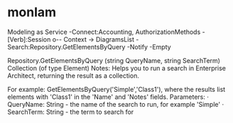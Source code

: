 # monlam
Modeling as Service
-Connect:Accounting, AuthorizationMethods 
-[Verb]:Session o-- Context -> DiagramsList
-Search:Repository.GetElementsByQuery
-Notify
-Empty

Repository.GetElementsByQuery
(string QueryName, string
SearchTerm)
Collection (of type Element)
Notes: Helps you to run a search in Enterprise Architect, returning the result as a
collection.

For example: GetElementsByQuery('Simple','Class1'), where the results list
elements with 'Class1' in the 'Name' and 'Notes' fields.
Parameters:
· QueryName: String - the name of the search to run, for example 'Simple'
· SearchTerm: String - the term to search for